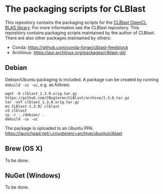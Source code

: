 
The packaging scripts for CLBlast
================

This repository contains the packaging scripts for the [CLBlast OpenCL BLAS library](https://github.com/CNugteren/CLBlast). For more information see the CLBlast repository. This repository contains packaging scripts maintained by the author of CLBlast. There are also other packages maintained by others:

* Conda: https://github.com/conda-forge/clblast-feedstock
* Archlinux: https://aur.archlinux.org/packages/clblast-git/


Debian
-------------

Debian/Ubuntu packaging is included. A package can be created by running `debuild -us -uc`, e.g. as follows:

    wget -O clblast_1.3.0.orig.tar.gz https://github.com/CNugteren/CLBlast/archive/1.3.0.tar.gz
    tar -xvf clblast_1.3.0.orig.tar.gz
    mv CLBlast-1.3.0/ clblast
    cd clblast
    cp -r ../debian/ .
    debuild -us -uc

The package is uploaded to an Ubuntu PPA: https://launchpad.net/~cnugteren/+archive/ubuntu/clblast


Brew (OS X)
-------------

To be done.


NuGet (Windows)
-------------

To be done.
